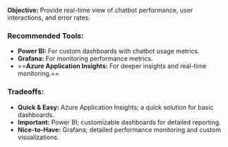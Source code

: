 
**Objective:**
Provide real-time view of chatbot performance, user interactions, and error rates.

### **Recommended Tools:**
- **Power BI:** For custom dashboards with chatbot usage metrics.
- **Grafana:** For monitoring performance metrics.
- ==**Azure Application Insights:** For deeper insights and real-time monitoring.==

### **Tradeoffs:**
- **Quick & Easy:** Azure Application Insights; a quick solution for basic dashboards.
- **Important:** Power BI; customizable dashboards for detailed reporting.
- **Nice-to-Have:** Grafana; detailed performance monitoring and custom visualizations.
